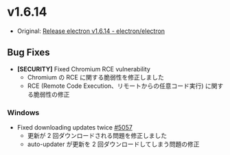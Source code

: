 # v1.6.14

* Original: [Release electron v1.6.14 - electron/electron](https://github.com/electron/electron/releases/tag/v1.6.14)

## Bug Fixes

* **[SECURITY]** Fixed Chromium RCE vulnerability
  * Chromium の RCE に関する脆弱性を修正しました
  * RCE (Remote Code Execution、リモートからの任意コード実行) に関する脆弱性の修正

### Windows

* Fixed downloading updates twice [#5057](https://github.com/electron/electron/pull/5057)
  * 更新が 2 回ダウンロードされる問題を修正しました
  * auto-updater が更新を 2 回ダウンロードしてしまう問題の修正
